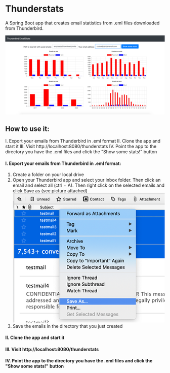 # Thunderstats

A Spring Boot app that creates email statistics from .eml files downloaded from Thunderbird.

![Screenshot1](/documentation/thunderstats1.png)



## How to use it:
I. Export your emails from Thunderbird in .eml format
II. Clone the app and start it
III. Visit http://localhost:8080/thunderstats
IV. Point the app to the directory you have the .eml files and click the "Show some stats!" button




#### I. Export your emails from Thunderbird in .eml format:
1. Create a folder on your local drive
2. Open your Thunderbird app and select your inbox folder. Then click an email and select all (ctrl + A). Then right click on the selected emails and click Save as (see picture attached)
![Screenshot1](/documentation/export_emails.png)
3. Save the emails in the directory that you just created




#### II. Clone the app and start it

#### III. Visit http://localhost:8080/thunderstats

#### IV. Point the app to the directory you have the .eml files and click the "Show some stats!" button
